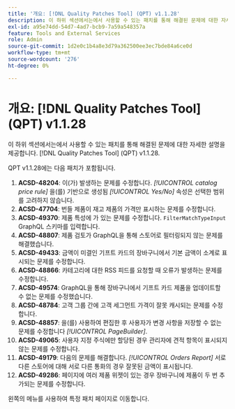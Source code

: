 ```yaml
---
title: '개요: [!DNL Quality Patches Tool] (QPT) v1.1.28'
description: 이 하위 섹션에서는에서 사용할 수 있는 패치를 통해 해결된 문제에 대한 자세한 설명을 제공합니다. [!DNL Quality Patches Tool] (QPT) v1.1.28.
exl-id: a95e74dd-54d7-4ad7-bcb9-7a59a548357a
feature: Tools and External Services
role: Admin
source-git-commit: 1d2e0c1b4a8e3d79a362500ee3ec7bde84a6ce0d
workflow-type: tm+mt
source-wordcount: '276'
ht-degree: 0%

---
```


# 개요: [!DNL Quality Patches Tool] (QPT) v1.1.28

이 하위 섹션에서는에서 사용할 수 있는 패치를 통해 해결된 문제에 대한 자세한 설명을 제공합니다. [!DNL Quality Patches Tool] (QPT) v1.1.28.

QPT v1.1.28에는 다음 패치가 포함됩니다.

1. **ACSD-48204**: 이(가) 발생하는 문제를 수정합니다. *[!UICONTROL catalog price rule]* 을(를) 기반으로 생성됨 *[!UICONTROL Yes/No]* 속성은 선택한 범위를 고려하지 않습니다.
1. **ACSD-47704**: 번들 제품이 재고 제품의 가격만 표시하는 문제를 수정합니다.
1. **ACSD-49370**: 제품 특성에 가 있는 문제를 수정합니다. `FilterMatchTypeInput` GraphQL 스키마를 입력합니다.
1. **ACSD-48807**: 제품 검토가 GraphQL을 통해 스토어로 필터링되지 않는 문제를 해결했습니다.
1. **ACSD-49433**: 금액이 미결인 기프트 카드의 장바구니에서 기본 금액이 소계로 표시되는 문제를 수정합니다.
1. **ACSD-48866**: 카테고리에 대한 RSS 피드를 요청할 때 오류가 발생하는 문제를 수정합니다.
1. **ACSD-49574**: GraphQL을 통해 장바구니에서 기프트 카드 제품을 업데이트할 수 없는 문제를 수정했습니다.
1. **ACSD-48784**: 고객 그룹 간에 고객 세그먼트 가격이 잘못 캐시되는 문제를 수정합니다.
1. **ACSD-48857**: 을(를) 사용하여 편집한 후 사용자가 변경 사항을 저장할 수 없는 문제를 수정합니다 *[!UICONTROL PageBuilder]*.
1. **ACSD-49065**: 사용자 지정 주식에만 할당된 경우 관리자에 견적 항목이 표시되지 않는 문제를 수정합니다.
1. **ACSD-49179**: 다음의 문제를 해결합니다. *[!UICONTROL Orders Report]* 서로 다른 스토어에 대해 서로 다른 통화의 경우 잘못된 금액이 표시됩니다.
1. **ACSD-49286**: 페이지에 여러 제품 위젯이 있는 경우 장바구니에 제품이 두 번 추가되는 문제를 수정합니다.

왼쪽의 메뉴를 사용하여 특정 패치 페이지로 이동합니다.
